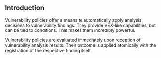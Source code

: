 ## Introduction

Vulnerability policies offer a means to automatically apply analysis decisions to vulnerability findings.
They provide VEX-like capabilities, but can be tied to conditions. This makes them incredibly powerful.

Vulnerability policies are evaluated immediately upon reception of vulnerability analysis results.
Their outcome is applied atomically with the registration of the respective finding itself.

